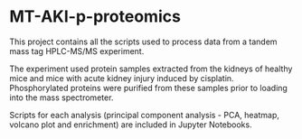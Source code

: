 # MT-AKI-p-proteomics
This project contains all the scripts used to process data from a tandem mass tag HPLC-MS/MS experiment.

The experiment used protein samples extracted from the kidneys of healthy mice and mice with acute kidney injury induced by cisplatin. Phosphorylated proteins were purified from these samples prior to loading into the mass spectrometer.

Scripts for each analysis (principal component analysis - PCA, heatmap, volcano plot and enrichment) are included in Jupyter Notebooks.
